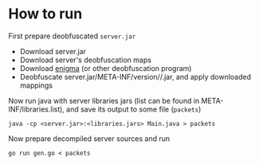 # How to run

First prepare deobfuscated `server.jar`
- Download server.jar
- Download server's deobfuscation maps
- Download [enigma](https://github.com/FabricMC/Enigma) (or other deobfuscation program)
- Deobfuscate server.jar/META-INF/version/<version>/<version>.jar, and apply downloaded mappings

Now run java with server libraries jars (list can be found in META-INF/libraries.list),
and save its output to some file (`packets`)
```
java -cp <server.jar>:<libraries.jars> Main.java > packets
```

Now prepare decompiled server sources and run
```
go run gen.go < packets
```
